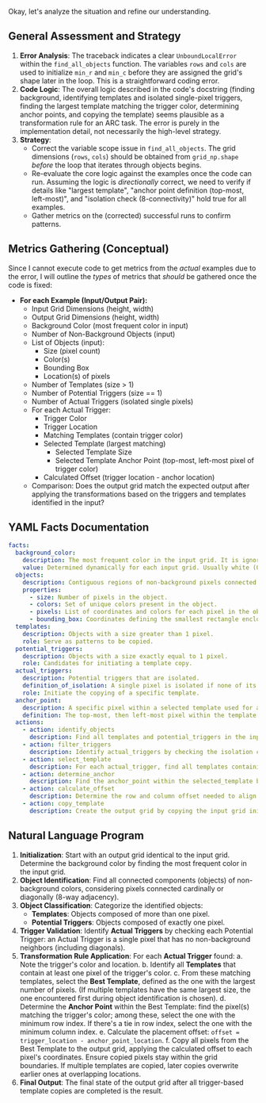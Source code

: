 Okay, let's analyze the situation and refine our understanding.

## General Assessment and Strategy

1.  **Error Analysis**: The traceback indicates a clear `UnboundLocalError` within the `find_all_objects` function. The variables `rows` and `cols` are used to initialize `min_r` and `min_c` before they are assigned the grid's shape later in the loop. This is a straightforward coding error.
2.  **Code Logic**: The overall logic described in the code's docstring (finding background, identifying templates and isolated single-pixel triggers, finding the largest template matching the trigger color, determining anchor points, and copying the template) seems plausible as a transformation rule for an ARC task. The error is purely in the implementation detail, not necessarily the high-level strategy.
3.  **Strategy**:
    *   Correct the variable scope issue in `find_all_objects`. The grid dimensions (`rows`, `cols`) should be obtained from `grid_np.shape` *before* the loop that iterates through objects begins.
    *   Re-evaluate the core logic against the examples once the code can run. Assuming the logic is *directionally* correct, we need to verify if details like "largest template", "anchor point definition (top-most, left-most)", and "isolation check (8-connectivity)" hold true for all examples.
    *   Gather metrics on the (corrected) successful runs to confirm patterns.

## Metrics Gathering (Conceptual)

Since I cannot execute code to get metrics from the *actual* examples due to the error, I will outline the *types* of metrics that *should* be gathered once the code is fixed:

*   **For each Example (Input/Output Pair):**
    *   Input Grid Dimensions (height, width)
    *   Output Grid Dimensions (height, width)
    *   Background Color (most frequent color in input)
    *   Number of Non-Background Objects (input)
    *   List of Objects (input):
        *   Size (pixel count)
        *   Color(s)
        *   Bounding Box
        *   Location(s) of pixels
    *   Number of Templates (size > 1)
    *   Number of Potential Triggers (size == 1)
    *   Number of Actual Triggers (isolated single pixels)
    *   For each Actual Trigger:
        *   Trigger Color
        *   Trigger Location
        *   Matching Templates (contain trigger color)
        *   Selected Template (largest matching)
            *   Selected Template Size
            *   Selected Template Anchor Point (top-most, left-most pixel of trigger color)
        *   Calculated Offset (trigger location - anchor location)
    *   Comparison: Does the output grid match the expected output after applying the transformations based on the triggers and templates identified in the input?

## YAML Facts Documentation


```yaml
facts:
  background_color:
    description: The most frequent color in the input grid. It is ignored during object detection.
    value: Determined dynamically for each input grid. Usually white (0).
  objects:
    description: Contiguous regions of non-background pixels connected using 8-way adjacency (including diagonals).
    properties:
      - size: Number of pixels in the object.
      - colors: Set of unique colors present in the object.
      - pixels: List of coordinates and colors for each pixel in the object.
      - bounding_box: Coordinates defining the smallest rectangle enclosing the object.
  templates:
    description: Objects with a size greater than 1 pixel.
    role: Serve as patterns to be copied.
  potential_triggers:
    description: Objects with a size exactly equal to 1 pixel.
    role: Candidates for initiating a template copy.
  actual_triggers:
    description: Potential triggers that are isolated.
    definition_of_isolation: A single pixel is isolated if none of its 8 neighbors (adjacent and diagonal) are non-background pixels.
    role: Initiate the copying of a specific template.
  anchor_point:
    description: A specific pixel within a selected template used for alignment.
    definition: The top-most, then left-most pixel within the template that matches the color of the actual_trigger.
  actions:
    - action: identify_objects
      description: Find all templates and potential_triggers in the input grid relative to the background_color.
    - action: filter_triggers
      description: Identify actual_triggers by checking the isolation condition for each potential_trigger.
    - action: select_template
      description: For each actual_trigger, find all templates containing the trigger's color. Select the template with the largest size (pixel count). Ties are broken implicitly by the order objects were found.
    - action: determine_anchor
      description: Find the anchor_point within the selected_template based on the actual_trigger's color.
    - action: calculate_offset
      description: Determine the row and column offset needed to align the template's anchor_point with the actual_trigger's location in the grid.
    - action: copy_template
      description: Create the output grid by copying the input grid initially. Then, for each actual_trigger, overlay the selected_template onto the output grid using the calculated_offset. Overlapping copies are allowed, with later copies overwriting earlier ones.
```


## Natural Language Program

1.  **Initialization**: Start with an output grid identical to the input grid. Determine the background color by finding the most frequent color in the input grid.
2.  **Object Identification**: Find all connected components (objects) of non-background colors, considering pixels connected cardinally or diagonally (8-way adjacency).
3.  **Object Classification**: Categorize the identified objects:
    *   **Templates**: Objects composed of more than one pixel.
    *   **Potential Triggers**: Objects composed of exactly one pixel.
4.  **Trigger Validation**: Identify **Actual Triggers** by checking each Potential Trigger: an Actual Trigger is a single pixel that has no non-background neighbors (including diagonals).
5.  **Transformation Rule Application**: For each **Actual Trigger** found:
    a.  Note the trigger's color and location.
    b.  Identify all **Templates** that contain at least one pixel of the trigger's color.
    c.  From these matching templates, select the **Best Template**, defined as the one with the largest number of pixels. (If multiple templates have the same largest size, the one encountered first during object identification is chosen).
    d.  Determine the **Anchor Point** within the Best Template: find the pixel(s) matching the trigger's color; among these, select the one with the minimum row index. If there's a tie in row index, select the one with the minimum column index.
    e.  Calculate the placement offset: `offset = trigger_location - anchor_point_location`.
    f.  Copy all pixels from the Best Template to the output grid, applying the calculated offset to each pixel's coordinates. Ensure copied pixels stay within the grid boundaries. If multiple templates are copied, later copies overwrite earlier ones at overlapping locations.
6.  **Final Output**: The final state of the output grid after all trigger-based template copies are completed is the result.